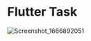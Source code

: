 # Flutter Task
![Screenshot_1666892051](https://user-images.githubusercontent.com/88144060/198359517-9cc9eab0-a457-48f6-b6ea-59f7fd13bdb2.png)
